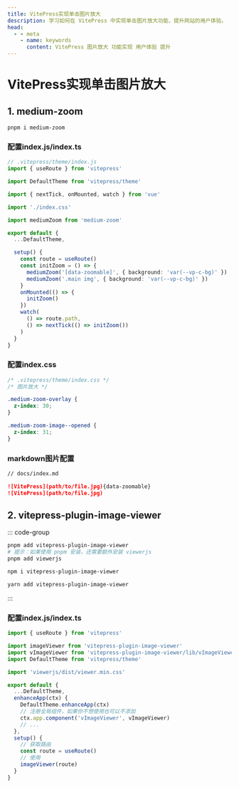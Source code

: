 ```yaml
---
title: VitePress实现单击图片放大
description: 学习如何在 VitePress 中实现单击图片放大功能，提升网站的用户体验。
head:
  - - meta
    - name: keywords
      content: VitePress 图片放大 功能实现 用户体验 提升
---
```


# VitePress实现单击图片放大

## 1. medium-zoom

```shell
pnpm i medium-zoom
```

### 配置index.js/index.ts

```ts
// .vitepress/theme/index.js
import { useRoute } from 'vitepress'

import DefaultTheme from 'vitepress/theme'

import { nextTick, onMounted, watch } from 'vue'

import './index.css'

import mediumZoom from 'medium-zoom'

export default {
  ...DefaultTheme,

  setup() {
    const route = useRoute()
    const initZoom = () => {
      mediumZoom('[data-zoomable]', { background: 'var(--vp-c-bg)' })
      mediumZoom('.main img', { background: 'var(--vp-c-bg)' })
    }
    onMounted(() => {
      initZoom()
    })
    watch(
      () => route.path,
      () => nextTick(() => initZoom())
    )
  }
}
```

### 配置index.css

```css
/* .vitepress/theme/index.css */
/* 图片放大 */

.medium-zoom-overlay {
  z-index: 30;
}

.medium-zoom-image--opened {
  z-index: 31;
}
```

### markdown图片配置

```md
// docs/index.md

![VitePress](path/to/file.jpg){data-zoomable}
![VitePress](path/to/file.jpg)
```

## 2. vitepress-plugin-image-viewer

::: code-group

```sh [pnpm]
pnpm add vitepress-plugin-image-viewer
# 提示：如果使用 pnpm 安装，还需要额外安装 viewerjs
pnpm add viewerjs
```

```sh [npm]
npm i vitepress-plugin-image-viewer
```

```sh [yarn]
yarn add vitepress-plugin-image-viewer
```

:::

### 配置index.js/index.ts

```ts
import { useRoute } from 'vitepress'

import imageViewer from 'vitepress-plugin-image-viewer'
import vImageViewer from 'vitepress-plugin-image-viewer/lib/vImageViewer.vue'
import DefaultTheme from 'vitepress/theme'

import 'viewerjs/dist/viewer.min.css'

export default {
  ...DefaultTheme,
  enhanceApp(ctx) {
    DefaultTheme.enhanceApp(ctx)
    // 注册全局组件，如果你不想使用也可以不添加
    ctx.app.component('vImageViewer', vImageViewer)
    // ...
  },
  setup() {
    // 获取路由
    const route = useRoute()
    // 使用
    imageViewer(route)
  }
}
```
